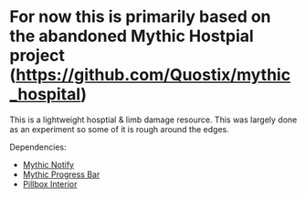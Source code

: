 # For now this is primarily based on the abandoned Mythic Hostpial project (https://github.com/Quostix/mythic_hospital)
This is a lightweight hosptial & limb damage resource. This was largely done as an experiment so some of it is rough around the edges.

Dependencies:
- [Mythic Notify](https://github.com/mythicrp/mythic_notify)
- [Mythic Progress Bar](https://github.com/mythicrp/mythic_progbar)
- [Pillbox Interior](https://forum.fivem.net/t/release-pillbox-hospital-by-jobscraft/209288)
